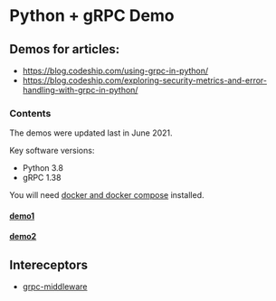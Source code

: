 # Python + gRPC Demo

## Demos for articles:

- https://blog.codeship.com/using-grpc-in-python/
- https://blog.codeship.com/exploring-security-metrics-and-error-handling-with-grpc-in-python/

### Contents

The demos were updated last in June 2021.

Key software versions:

- Python 3.8
- gRPC 1.38

You will need [docker and docker compose](https://docs.docker.com/get-docker/) installed.

#### [demo1](https://github.com/amitsaha/python-grpc-demo/tree/master/demo1)
#### [demo2](https://github.com/amitsaha/python-grpc-demo/tree/master/demo2)

## Intereceptors

- [grpc-middleware](./grpc-middleware)
